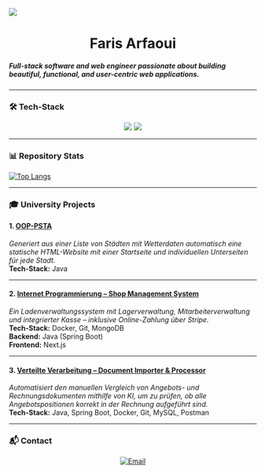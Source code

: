 <img src="https://sdmntprnortheu.oaiusercontent.com/files/00000000-6968-61f4-bde3-da1829fb2b83/raw?se=2025-08-14T07%3A40%3A12Z&sp=r&sv=2024-08-04&sr=b&scid=22f620fd-e346-5559-b511-a623db471e61&skoid=0a4a0f0c-99ac-4752-9d87-cfac036fa93f&sktid=a48cca56-e6da-484e-a814-9c849652bcb3&skt=2025-08-14T05%3A19%3A54Z&ske=2025-08-15T05%3A19%3A54Z&sks=b&skv=2024-08-04&sig=WCQ63X2phX9%2B0Zbhrop3%2BLC3hBmH9mdI3DbUpv031%2B4%3D" />
<h1 align="center">Faris Arfaoui</h1>

##### Full-stack software and web engineer passionate about building beautiful, functional, and user-centric web applications.

---

### 🛠 Tech-Stack

<p align="center">
  <img src="https://skillicons.dev/icons?i=java,spring,ts,nodejs,react,nextjs,mongodb,docker,git" />
  <img src="https://skillicons.dev/icons?i=html,css,sass,tailwind,js,redux,postman" />
</p>

---

### 📊 Repository Stats

[![Top Langs](https://github-readme-stats.vercel.app/api/top-langs/?username=farisarf&theme=radical)](https://github.com/farisarf/github-readme-stats)

---

### 🎓 University Projects

#### 1. [OOP-PSTA](https://github.com/farisarf/oop-psta)
*Generiert aus einer Liste von Städten mit Wetterdaten automatisch eine statische HTML-Website mit einer Startseite und individuellen Unterseiten für jede Stadt.*  
**Tech-Stack:** Java

---

#### 2. [Internet Programmierung – Shop Management System](https://github.com/farisarf/ip-sose25)
*Ein Ladenverwaltungssystem mit Lagerverwaltung, Mitarbeiterverwaltung und integrierter Kasse – inklusive Online-Zahlung über Stripe.*  
**Tech-Stack:** Docker, Git, MongoDB  
**Backend:** Java (Spring Boot)  
**Frontend:** Next.js

---

#### 3. [Verteilte Verarbeitung – Document Importer & Processor](https://github.com/farisarf/vv-inf-sose25)
*Automatisiert den manuellen Vergleich von Angebots- und Rechnungsdokumenten mithilfe von KI, um zu prüfen, ob alle Angebotspositionen korrekt in der Rechnung aufgeführt sind.*  
**Tech-Stack:** Java, Spring Boot, Docker, Git, MySQL, Postman

---

### 📬 Contact

<p align="center">
  <a href="mailto:faris.arfaoui2002@gmail.com">
    <img src="https://img.shields.io/badge/Email-faris.arfaoui2002%40gmail.com-blue?style=for-the-badge&logo=gmail" alt="Email">
  </a>
</p>
